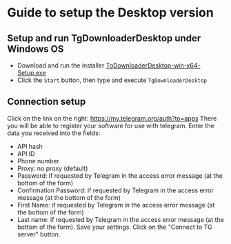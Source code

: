 # Guide to setup the Desktop version

## Setup and run TgDownloaderDesktop under Windows OS
- Download and run the installer [TgDownloaderDesktop-win-x64-Setup.exe](https://github.com/DamianMorozov/OpenTgResearcher/releases)
- Click the `Start` button, then type and execute `TgDownloaderDesktop`

## Connection setup
Click on the link on the right: https://my.telegram.org/auth?to=apps
There you will be able to register your software for use with telegram.
Enter the data you received into the fields:
- API hash
- API ID
- Phone number
- Proxy: no proxy (default)
- Password: if requested by Telegram in the access error message (at the bottom of the form)
- Confirmation Password: if requested by Telegram in the access error message (at the bottom of the form)
- First Name: if requested by Telegram in the access error message (at the bottom of the form)
- Last name: if requested by Telegram in the access error message (at the bottom of the form).
Save your settings.
Click on the "Connect to TG server" button. 

